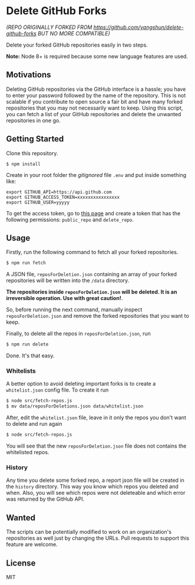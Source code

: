 # Delete GitHub Forks

_(REPO ORIGINALLY FORKED FROM https://github.com/yangshun/delete-github-forks BUT NO MORE COMPATIBLE)_

Delete your forked GitHub repositories easily in two steps.

**Note:** Node 8+ is required because some new language features are used.

## Motivations

Deleting GitHub repositories via the GitHub interface is a hassle; you have to enter your password followed by the name of the repository. This is not scalable if you contribute to open source a fair bit and have many forked repositories that you may not necessarily want to keep. Using this script, you can fetch a list of your GitHub repositories and delete the unwanted repositories in one go.

## Getting Started

Clone this repository.

```
$ npm install
```

Create in your root folder the _gitignored_ file `.env` and put inside something like:

```
export GITHUB_API=https://api.github.com
export GITHUB_ACCESS_TOKEN=xxxxxxxxxxxxxxxx
export GITHUB_USER=yyyyy
```

To get the access token, go to [this page](https://github.com/settings/tokens/new) and create a token that has the following permissions: `public_repo` and `delete_repo`.

## Usage

Firstly, run the following command to fetch all your forked repositories.

```sh
$ npm run fetch
```

A JSON file, `reposForDeletion.json` containing an array of your forked repositories will be written into the `/data` directory.

**The repositories inside `reposForDeletion.json` will be deleted. It is an irreversible operation. Use with great caution!**.

So, before running the next command, manually inspect `reposForDeletion.json` and remove the forked repositories that you want to keep.

Finally, to delete all the repos in `reposForDeletion.json`, run

```sh
$ npm run delete
```

Done. It's that easy.


### Whitelists

A better option to avoid deleting important forks is to create a `whitelist.json` config file. To create it run
```sh
$ node src/fetch-repos.js
$ mv data/reposForDeletions.json data/whitelist.json
```
After, edit the `whitelist.json` file, leave in it only the repos you don't want to delete and run again
```sh
$ node src/fetch-repos.js
```
You will see that the new `reposForDeletion.json` file does not contains the whitelisted repos.

### History

Any time you delete some forked repo, a report json file will be created in the `history` directory. This way you know which repos you deleted and when. Also, you will see which repos were not deleteable and which error was returned by the GitHub API.

## Wanted

The scripts can be potentially modified to work on an organization's repositories as well just by changing the URLs. Pull requests to support this feature are welcome.

## License

MIT
